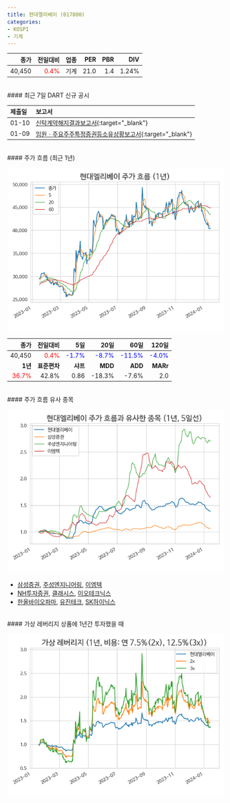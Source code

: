 ```yaml
---
title: 현대엘리베이 (017800)
categories:
- KOSPI
- 기계
---
```


|**종가**|**전일대비**|**업종**|**PER**|**PBR**|**DIV**|
|-------:|-----------:|-------:|------:|------:|------:|
|40,450|<span style="color: red">0.4%</span>|기계|21.0|1.4|1.24%|

<!-- more -->

<br>
#### 최근 7일 DART 신규 공시


|**제출일**|**보고서**|
|:-----|:-------|
|01-10|[신탁계약해지결과보고서](https://dart.fss.or.kr/dsaf001/main.do?rcpNo=20240110000632){:target="_blank"}|
|01-09|[임원ㆍ주요주주특정증권등소유상황보고서](https://dart.fss.or.kr/dsaf001/main.do?rcpNo=20240109000216){:target="_blank"}|

<br>
#### 주가 흐름 (최근 1년)

![017800](/assets/images/stock/017800.png)

|**종가**|**전일대비**|**5일**|**20일**|**60일**|**120일**|
|---:|-------:|--:|---:|---:|----:|
|40,450|<span style="color: red">0.4%</span>|<span style="color: blue">-1.7%</span>|<span style="color: blue">-8.7%</span>|<span style="color: blue">-11.5%</span>|<span style="color: blue">-4.0%</span>|
|**1년**|**표준편차**|**샤프**|**MDD**|**ADD**|**MARr**|
|<span style="color: red">36.7%</span>|42.8%|0.86|-18.3%|-7.6%|2.0|

<br>
#### 주가 흐름 유사 종목

![017800](/assets/images/stock/017800_corr.png)

- [삼성증권](/016360/), [주성엔지니어링](/036930/), [이엠텍](/091120/)
- [NH투자증권](/005940/), [클래시스](/214150/), [이오테크닉스](/039030/)
- [한올바이오파마](/009420/), [유진테크](/084370/), [SK하이닉스](/000660/)

<br>
#### 가상 레버리지 상품에 1년간 투자했을 때

![017800](/assets/images/stock/017800_2x.png)

[^corr]: 상관계수를 이용하여 분석하였습니다.